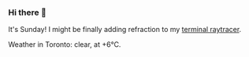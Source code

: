### Hi there :wave:

It's Sunday! I might be finally adding refraction to my [terminal raytracer](https://github.com/bewuethr/bash-raytracer).

Weather in Toronto: clear, at +6°C.
